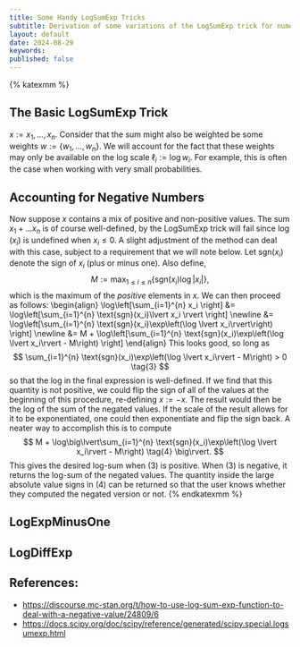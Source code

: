 ```yaml
---
title: Some Handy LogSumExp Tricks
subtitle: Derivation of some variations of the LogSumExp trick for numerically stable averaging.
layout: default
date: 2024-08-29
keywords:
published: false
---
```


{% katexmm %}
## The Basic LogSumExp Trick
$x := {x_1, \dots, x_n}$. Consider that the sum might also be weighted be some
weights $w := \{w_1, \dots, w_n\}$. We will account for the fact that these
weights may only be available on the log scale $\ell_i := \log w_i$. For example,
this is often the case when working with very small probabilities.

## Accounting for Negative Numbers
Now suppose $x$ contains a mix of positive and non-positive values. The sum
$x_1 + \dots x_n$ is of course well-defined, by the LogSumExp trick will fail
since $\log(x_i)$ is undefined when $x_i \leq 0$. A slight adjustment of the
method can deal with this case, subject to a requirement that we will note below.
Let $\text{sgn}(x_i)$ denote the sign of
$x_i$ (plus or minus one). Also define,
$$
M := \text{max}_{1 \leq i \leq n} \left\{\text{sgn}(x_i) \log\lvert x_i\rvert \right\},
$$
which is the maximum of the *positive* elements in $x$.
We can then proceed as follows:
\begin{align}
\log\left[\sum_{i=1}^{n} x_i \right]
&= \log\left[\sum_{i=1}^{n} \text{sgn}(x_i)\lvert x_i \rvert \right] \newline
&= \log\left[\sum_{i=1}^{n} \text{sgn}(x_i)\exp\left(\log \lvert x_i\rvert\right) \right] \newline
&= M + \log\left[\sum_{i=1}^{n} \text{sgn}(x_i)\exp\left(\log \lvert x_i\rvert - M\right) \right]
\end{align}
This looks good, so long as
$$
\sum_{i=1}^{n} \text{sgn}(x_i)\exp\left(\log \lvert x_i\rvert - M\right) > 0 \tag{3}
$$
so that the log in the final expression is well-defined. If we find that this quantity
is not positive, we could flip the sign of all of the values at the beginning of
this procedure, re-defining $x := -x$. The result would then be the log of the
sum of the negated values. If the scale of the result allows for it to be exponentiated,
one could then exponentiate and flip the sign back. A neater way to accomplish this is
to compute
$$
M + \log\big\lvert\sum_{i=1}^{n} \text{sgn}(x_i)\exp\left(\log \lvert x_i\rvert - M\right) \tag{4} \big\rvert.
$$
This gives the desired log-sum when (3) is positive. When (3) is negative, it returns
the log-sum of the negated values. The quantity inside the large absolute value
signs in (4) can be returned so that the user knows whether they computed the negated
version or not.
{% endkatexmm %}

## LogExpMinusOne

## LogDiffExp


## References:
- https://discourse.mc-stan.org/t/how-to-use-log-sum-exp-function-to-deal-with-a-negative-value/24809/6
- https://docs.scipy.org/doc/scipy/reference/generated/scipy.special.logsumexp.html
